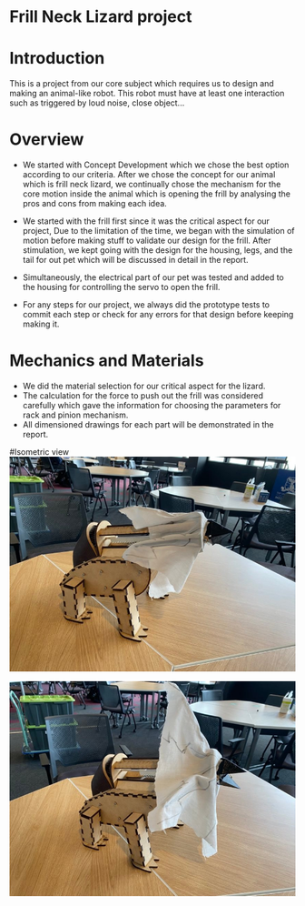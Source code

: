 # Frill Neck Lizard project

# Introduction
 This is a project from our core subject which requires us to
design and making an animal-like robot. This robot must have at least
one interaction such as triggered by loud noise, close object...

# Overview
 - We started with Concept Development which we chose the best option according to our criteria.
 After we chose the concept for our animal which is frill neck lizard, we continually chose the 
 mechanism for the core motion inside the animal which is opening the frill by analysing the pros
 and cons from making each idea.
 
 - We started with the frill first since it was the critical aspect for our project, Due to the limitation of the time, we began with the simulation of motion before making stuff
to validate our design for the frill. After stimulation, we kept going with the design for the housing, legs, and the tail for out pet which will be discussed in detail in the report.

 - Simultaneously, the electrical part of our pet was tested and added to the housing for controlling the servo to open the frill.

 - For any steps for our project, we always did the prototype tests to commit each step or check for any errors for that design before keeping making it.

# Mechanics and Materials
 - We did the material selection for our critical aspect for the lizard.
 - The calculation for the force to push out the frill was considered carefully which gave the information
   for choosing the parameters for rack and pinion mechanism.
 - All dimensioned drawings for each part will be demonstrated in the report.

#Isometric view
![Closed frill Isometric view](https://github.com/anhkietha/frill-neck-lizard/blob/2cc85db8eb875159e396e46cf4e4abba0d0cb84c/closed-frill-isometric.jpg)

![Opened frill Isometric view](https://github.com/anhkietha/frill-neck-lizard/blob/2cc85db8eb875159e396e46cf4e4abba0d0cb84c/opened-frill-isometric.jpg)